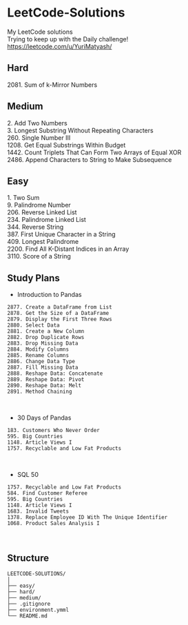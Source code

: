 # LeetCode-Solutions
My LeetCode solutions<br>
Trying to keep up with the Daily challenge!<br>
https://leetcode.com/u/YuriMatyash/

## Hard
2081.&nbsp;Sum of k-Mirror Numbers<br>

## Medium
2.&nbsp;Add Two Numbers<br>
3.&nbsp;Longest Substring Without Repeating Characters<br>
260.&nbsp;Single Number III<br>
1208.&nbsp;Get Equal Substrings Within Budget<br>
1442.&nbsp;Count Triplets That Can Form Two Arrays of Equal XOR<br>
2486.&nbsp;Append Characters to String to Make Subsequence<br>


## Easy
1.&nbsp;Two Sum<br>
9.&nbsp;Palindrome Number<br>
206.&nbsp;Reverse Linked List<br>
234.&nbsp;Palindrome Linked List<br>
344.&nbsp;Reverse String<br>
387.&nbsp;First Unique Character in a String<br>
409.&nbsp;Longest Palindrome<br>
2200.&nbsp;Find All K-Distant Indices in an Array<br>
3110.&nbsp;Score of a String<br>


## Study Plans

- Introduction to Pandas
```plaintext
2877. Create a DataFrame from List
2878. Get the Size of a DataFrame
2879. Display the First Three Rows
2880. Select Data
2881. Create a New Column
2882. Drop Duplicate Rows
2883. Drop Missing Data
2884. Modify Columns
2885. Rename Columns
2886. Change Data Type
2887. Fill Missing Data
2888. Reshape Data: Concatenate
2889. Reshape Data: Pivot
2890. Reshape Data: Melt
2891. Method Chaining
```
<br>

- 30 Days of Pandas
```plaintext
183. Customers Who Never Order
595. Big Countries
1148. Article Views I
1757. Recyclable and Low Fat Products
```
<br>

- SQL 50
```plaintext
1757. Recyclable and Low Fat Products
584. Find Customer Referee
595. Big Countries
1148. Article Views I
1683. Invalid Tweets
1378. Replace Employee ID With The Unique Identifier
1068. Product Sales Analysis I
```
<br>

## Structure

```plaintext
LEETCODE-SOLUTIONS/
│
├── easy/
├── hard/
├── medium/
├── .gitignore
├── environment.ymml
└── README.md
```